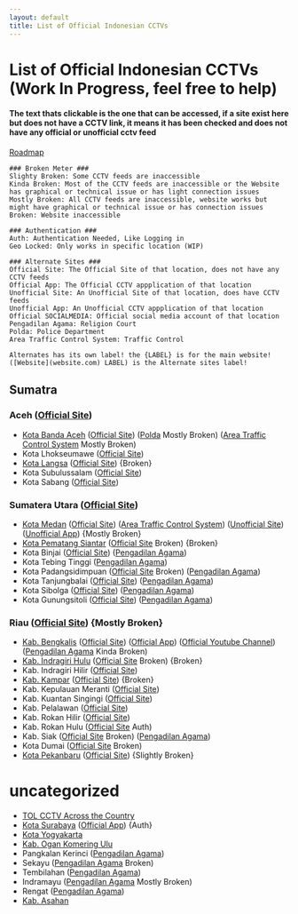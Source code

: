 ```yaml
---
layout: default
title: List of Official Indonesian CCTVs
---
```


# List of Official Indonesian CCTVs (Work In Progress, feel free to help)
#### The text thats clickable is the one that can be accessed, if a site exist here but does not have a CCTV link, it means it has been checked and does not have any official or unofficial cctv feed
[Roadmap](indonesian-cctv-roadmap)
```
### Broken Meter ###
Slighty Broken: Some CCTV feeds are inaccessible
Kinda Broken: Most of the CCTV feeds are inaccessible or the Website has graphical or technical issue or has light connection issues
Mostly Broken: All CCTV feeds are inaccessible, website works but might have graphical or technical issue or has connection issues
Broken: Website inaccessible

### Authentication ###
Auth: Authentication Needed, Like Logging in
Geo Locked: Only works in specific location (WIP)

### Alternate Sites ###
Official Site: The Official Site of that location, does not have any CCTV feeds
Official App: The Official CCTV appplication of that location
Unofficial Site: An Unofficial Site of that location, does have CCTV feeds
Unofficial App: An Unofficial CCTV appplication of that location
Official SOCIALMEDIA: Official social media account of that location
Pengadilan Agama: Religion Court
Polda: Police Department
Area Traffic Control System: Traffic Control

Alternates has its own label! the {LABEL} is for the main website! ([Website](website.com) LABEL) is the Alternate sites label!
```
## Sumatra

### Aceh ([Official Site](http://acehprov.go.id))
* [Kota Banda Aceh](https://cctv.bandaacehkota.go.id) ([Official Site](https://bandaacehkota.go.id)) ([Polda](https://ditlantaspoldaaceh.com/cctv-bandaaceh) Mostly Broken) ([Area Traffic Control System](http://atcs.bandaacehkota.go.id) Mostly Broken)
* Kota Lhokseumawe ([Official Site](https://lhokseumawekota.go.id))
* [Kota Langsa](https://cctv.langsakota.go.id) ([Official Site](https://www.langsakota.go.id)) {Broken}
* Kota Subulussalam ([Official Site](http://subulussalamkota.go.id))
* Kota Sabang ([Official Site](https://sabangkota.go.id))

### Sumatera Utara ([Official Site](https://sumutprov.go.id))
* [Kota Medan](https://newsmartprovince.sumutprov.go.id/User/sub_menu/1400) ([Official Site](https://portal.pemkomedan.go.id)) ([Area Traffic Control System](https://atcsdishub.pemkomedan.go.id)) ([Unofficial Site](https://api.charzone95.web.id/cctv-medan/new-list.php)) ([Unofficial App](https://play.google.com/store/apps/details?id=id.web.charzone95.cctv_medan)) {Mostly Broken}
* [Kota Pematang Siantar](http://cctv.pematangsiantar.go.id) ([Official Site](http://www.pematangsiantar.go.id) Broken) {Broken}
* Kota Binjai ([Official Site](https://binjaikota.go.id)) ([Pengadilan Agama](https://cctv.badilag.net/display/satker/24742f0fe12b49a9217aec22f194833e))
* Kota Tebing Tinggi ([Pengadilan Agama](https://cctv.badilag.net/display/satker/d9e84c5afd489d47bbd4d9052c0d3904))
* Kota Padangsidimpuan ([Official Site](http://www.padangsidimpuankota.go.id) Broken) ([Pengadilan Agama](https://cctv.badilag.net/display/satker/db7c11d941394b483eccedbb2d1731c7))
* Kota Tanjungbalai ([Official Site](https://portal.tanjungbalaikota.go.id)) ([Pengadilan Agama](https://cctv.badilag.net/display/satker/dc85fa73b52366af000a892cf162ace0))
* Kota Sibolga ([Official Site](https://www.sibolgakota.go.id)) ([Pengadilan Agama](https://cctv.badilag.net/display/satker/3ee7f0f44ad00b0d315f9e363b8a13b3))
* Kota Gunungsitoli ([Official Site](https://gunungsitolikota.go.id)) ([Pengadilan Agama](https://cctv.badilag.net/display/satker/23efcabd9f9ae301b91e1bfa6323439a))

### Riau ([Official Site](https://www.riau.go.id)) {Mostly Broken}
* [Kab. Bengkalis](https://cctv.bengkaliskab.go.id) ([Official Site](https://www.bengkaliskab.go.id)) ([Official App](https://play.google.com/store/apps/details?id=bengkaliskab.go.id.cctv)) ([Official Youtube Channel](https://www.youtube.com/@CCTVBengkalis)) ([Pengadilan Agama](https://www.pa-bengkalis.go.id/cctv-online-pa-bengkalis) Kinda Broken)
* [Kab. Indragiri Hulu](https://cctv.inhukab.go.id) ([Official Site](https://www.inhukab.go.id) Broken) {Broken}
* Kab. Indragiri Hilir ([Official Site](https://www.inhilkab.go.id))
* [Kab. Kampar](http://cctvdishubkampar.co.id) ([Official Site](https://kamparkab.go.id)) {Broken}
* Kab. Kepulauan Meranti ([Official Site](https://www.merantikab.go.id))
* Kab. Kuantan Singingi ([Official Site](https://www.kuansing.go.id))
* Kab. Pelalawan ([Official Site](https://www.pelalawankab.go.id))
* Kab. Rokan Hilir ([Official Site](https://rohilkab.go.id))
* Kab. Rokan Hulu ([Official Site](https://www.rokanhulukab.go.id) Auth)
* Kab. Siak ([Official Site](https://www.siakkab.go.id) Broken) ([Pengadilan Agama](https://www.pa-siak.go.id/tentang-pengadian/cctv-pa-siak.html))
* Kota Dumai ([Official Site](https://www.dumaikota.go.id) Broken)
* [Kota Pekanbaru](https://cctv.pekanbaru.go.id) ([Official Site](https://www.pekanbaru.go.id)) {Slightly Broken}

# uncategorized
* [TOL CCTV Across the Country](https://binamarga.pu.go.id/index.php/contents/cctv_inframe)
* [Kota Surabaya](http://36.66.208.112) ([Official App](https://play.google.com/store/apps/details?id=com.edishub.sitsdishubsurabaya)) {Auth}
* [Kota Yogyakarta](https://cctv.jogjakota.go.id)
* [Kab. Ogan Komering Ulu](http://cctv.okukab.go.id)
* Pangkalan Kerinci ([Pengadilan Agama](https://www.pa-pangkalankerinci.go.id/berita/cctv-pa-pkc))
* Sekayu ([Pengadilan Agama](https://www.pa-sekayu.go.id/berita/cctv) Broken)
* Tembilahan ([Pengadilan Agama](https://pa-tembilahan.go.id/index.php?option=com_content&view=article&id=675&Itemid=103))
* Indramayu ([Pengadilan Agama](https://www.cctv.pa-indramayu.go.id) Mostly Broken)
* Rengat ([Pengadilan Agama](https://pa-rengat.go.id/new/en/publikasi/informasi-lainnya/cctv-pengadilan-agama-rengat.html))
* [Kab. Asahan](https://cctv.asahankab.go.id)